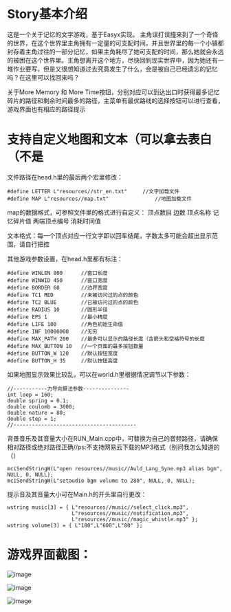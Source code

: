 # Story基本介绍
这是一个关于记忆的文字游戏，基于Easyx实现。
主角误打误撞来到了一个奇怪的世界，在这个世界里主角拥有一定量的可支配时间，并且世界里的每一个小镇都封存着主角过往的一部分记忆，如果主角耗尽了她可支配的时间，那么她就会永远的被困在这个世界里。主角想离开这个地方，尽快回到现实世界中，因为她还有一堆作业要写，但是又很想知道过去究竟发生了什么，会是被自己已经遗忘的记忆吗？在这里可以找回来吗？

关于More Memory 和 More Time按钮，分别对应可以到达出口时获得最多记忆碎片的路径和剩余时间最多的路径，主菜单有最优路线的选择按钮可以进行查看，游戏界面也有相应的路径提示

# 支持自定义地图和文本（可以拿去表白（不是

文件路径在head.h里的最后两个宏里修改：
```
#define LETTER L"resources//str_en.txt"		//文字加载文件
#define MAP L"resources//map.txt"			    //地图加载文件
```

map的数据格式，可参照文件里的格式进行自定义：
顶点数目 边数
顶点名称 记忆碎片值
两端顶点编号 消耗时间值

文本格式：每一个顶点对应一行文字即以回车结尾，字数太多可能会超出显示范围，请自行把控

其他游戏参数设置，在head.h里都有标注：
```
#define WINLEN 800		//窗口长度
#define WINWID 450		//窗口宽度
#define BORDER 60		//边界宽度
#define TC1 RED			//未被访问过的点的颜色
#define TC2 BLUE		//已被访问过的点的颜色
#define RADIUS 10		//圆形半径
#define EPS 1			//最小精度
#define LIFE 100		//角色初始生命值
#define INF 10000000	//无穷
#define MAX_PATH 200	//最多可以显示的路径长度（含箭头和空格符号的长度
#define MAX_BUTTON 10	//一个页面的最多按钮数量
#define BUTTON_W 120	//默认按钮宽度
#define BUTTON_H 35		//默认按钮高度
```

如果地图显示效果比较乱，可以在world.h里根据情况调节以下参数：
```
//-----------力导向算法参数---------------
int loop = 160;
double spring = 0.1;
double coulomb = 3000;
double nature = 80;
double step = 1;
//----------------------------------------
```
背景音乐及其音量大小在RUN_Main.cpp中，可替换为自己的音频路径，请确保相对路径或绝对路径正确//ps:不支持网易云下载的MP3格式（别问我怎么知道的（）
```
mciSendStringW(L"open resources//music//Auld_Lang_Syne.mp3 alias bgm", NULL, 0, NULL);
mciSendStringW(L"setaudio bgm volume to 280", NULL, 0, NULL);
```

提示音及其音量大小可在Main.h的开头里自行更改：
```
wstring music[3] = { L"resources//music//select_click.mp3",
                     L"resources//music//notification.mp3",
                     L"resources//music//magic_whistle.mp3" };
wstring volume[3] = { L"180",L"600",L"80" };
```

# 游戏界面截图：

![image](https://github.com/CC-Ming/Story/assets/151418966/e87ab69d-c5d9-4c7e-a6ec-ab853a9ba1f9)

![image](https://github.com/CC-Ming/Story/assets/151418966/c7e848f9-6e95-421a-a830-524af9f52222)

![image](https://github.com/CC-Ming/Story/assets/151418966/d30a5c57-d504-4b55-b07e-09c2f39df621)

